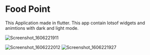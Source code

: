 # Food Point

This Application made in flutter. This app contain lotsof widgets and animtions with dark and light mode.

![Screenshot_1606221911](https://user-images.githubusercontent.com/74848355/100099540-962d2080-2e85-11eb-8bb1-3509401e3e77.png)

![Screenshot_1606222012](https://user-images.githubusercontent.com/74848355/100099930-10f63b80-2e86-11eb-89d1-66b00e413df9.png)
![Screenshot_1606221927](https://user-images.githubusercontent.com/74848355/100102914-3edd7f00-2e8a-11eb-897f-605b809cbe0a.png)



